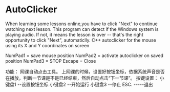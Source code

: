# AutoClicker
When learning some lessons online,you have to click "Next" to continue watching next lesson.
This program can detect if the Windows system is playing audio. 
If not, it means the lesson is over -- that's the right opportunity to click "Next", automaticlly. 
C++ autoclicker for the mouse using its X and Y coordinates on screen


NumPad1 = save mouse position
NumPad2 = activate autoclicker on saved position
NumPad3 = STOP
Escape  = Close

功能：
网课自动点击工具。
上网课的时候，设置好按钮坐标，依据系统声音是否在播放，判断一节课是不是已经结束，然后自动点击“下一节课”。
按键设置：
小键盘1 --设置按钮坐标
小键盘2 --开始运行
小键盘3 --停止
ESC. -----退出

